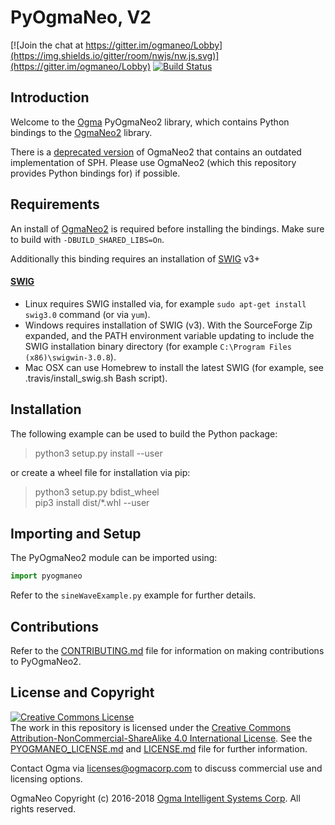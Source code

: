 <!---
  PyOgmaNeo
  Copyright(c) 2016-2018 Ogma Intelligent Systems Corp. All rights reserved.

  This copy of OgmaNeo is licensed to you under the terms described
  in the PYOGMANEO_LICENSE.md file included in this distribution.
--->

# PyOgmaNeo, V2

[![Join the chat at https://gitter.im/ogmaneo/Lobby](https://img.shields.io/gitter/room/nwjs/nw.js.svg)](https://gitter.im/ogmaneo/Lobby) [![Build Status](https://travis-ci.org/ogmacorp/OgmaNeo.svg?branch=master)](https://travis-ci.org/ogmacorp/OgmaNeo)

## Introduction 

Welcome to the [Ogma](https://ogmacorp.com) PyOgmaNeo2 library, which contains Python bindings to the [OgmaNeo2](https://github.com/ogmacorp/OgmaNeo2) library.

There is a [deprecated version](https://github.com/ogmacorp/OgmaNeo) of OgmaNeo2 that contains an outdated implementation of SPH. Please use OgmaNeo2 (which this repository provides Python bindings for) if possible.

## Requirements

An install of [OgmaNeo2](https://github.com/ogmacorp/OgmaNeo2) is required before installing the bindings. Make sure to build with `-DBUILD_SHARED_LIBS=On`.

Additionally this binding requires an installation of [SWIG](http://www.swig.org/) v3+

#### [SWIG](http://www.swig.org/)

- Linux requires SWIG installed via, for example ```sudo apt-get install swig3.0``` command (or via ```yum```).
- Windows requires installation of SWIG (v3). With the SourceForge Zip expanded, and the PATH environment variable updating to include the SWIG installation binary directory (for example `C:\Program Files (x86)\swigwin-3.0.8`).
- Mac OSX can use Homebrew to install the latest SWIG (for example, see .travis/install_swig.sh Bash script).

## Installation

The following example can be used to build the Python package:

> python3 setup.py install --user  

or create a wheel file for installation via pip:

> python3 setup.py bdist_wheel  
> pip3 install dist/*.whl --user  

## Importing and Setup

The PyOgmaNeo2 module can be imported using:

```python
import pyogmaneo
```

Refer to the `sineWaveExample.py` example for further details.

## Contributions

Refer to the [CONTRIBUTING.md](./CONTRIBUTING.md) file for information on making contributions to PyOgmaNeo2.

## License and Copyright

<a rel="license" href="http://creativecommons.org/licenses/by-nc-sa/4.0/"><img alt="Creative Commons License" style="border-width:0" src="https://i.creativecommons.org/l/by-nc-sa/4.0/88x31.png" /></a><br />The work in this repository is licensed under the <a rel="license" href="http://creativecommons.org/licenses/by-nc-sa/4.0/">Creative Commons Attribution-NonCommercial-ShareAlike 4.0 International License</a>. See the  [PYOGMANEO_LICENSE.md](./PYOGMANEO_LICENSE.md) and [LICENSE.md](./LICENSE.md) file for further information.

Contact Ogma via licenses@ogmacorp.com to discuss commercial use and licensing options.

OgmaNeo Copyright (c) 2016-2018 [Ogma Intelligent Systems Corp](https://ogmacorp.com). All rights reserved.
